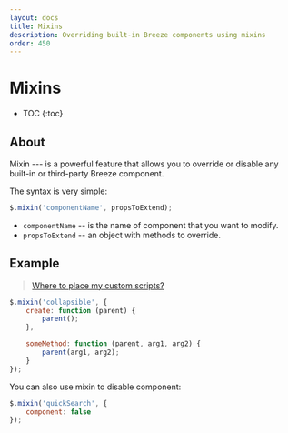 ```yaml
---
layout: docs
title: Mixins
description: Overriding built-in Breeze components using mixins
order: 450
---
```


# Mixins

* TOC
{:toc}

## About

Mixin --- is a powerful feature that allows you to override or disable any built-in
or third-party Breeze component.

The syntax is very simple:

```js
$.mixin('componentName', propsToExtend);
```

 - `componentName` -- is the name of component that you want to modify.
 - `propsToExtend` -- an object with methods to override.

## Example

> [Where to place my custom scripts?](custom-javascript)

```js
$.mixin('collapsible', {
    create: function (parent) {
        parent();
    },

    someMethod: function (parent, arg1, arg2) {
        parent(arg1, arg2);
    }
});
```

You can also use mixin to disable component:

```js
$.mixin('quickSearch', {
    component: false
});
```
